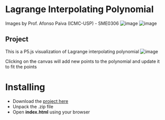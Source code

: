# Lagrange Interpolating Polynomial
Images by Prof. Afonso Paiva (ICMC-USP) - SME0306
![image](https://user-images.githubusercontent.com/45838334/180057730-de88f359-22be-4b1a-b815-0b77bc66c242.png)
![image](https://user-images.githubusercontent.com/45838334/180057964-9aa80607-0830-4e2d-94d2-cc2bd6f38823.png)

## Project
This is a P5.js visualization of Lagrange interpolating polynomial
![image](https://user-images.githubusercontent.com/45838334/180058660-7c80e83f-2e77-4104-bbea-a3a67a9a6501.png)

Clicking on the canvas will add new points to the polynomial and update it to fit the points

# Installing
- Download the <a href='https://github.com/ribe3iro/polynomial-interpolation/archive/refs/heads/main.zip'>project here</a>
- Unpack the .zip file
- Open <b>index.html</b> using your browser
